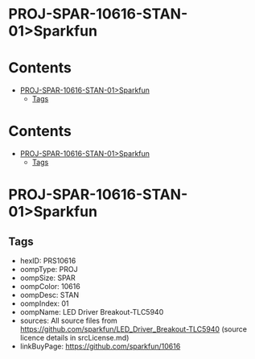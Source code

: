 
PROJ-SPAR-10616-STAN-01>Sparkfun
================================

Contents
========

* [PROJ-SPAR-10616-STAN-01>Sparkfun](#proj-spar-10616-stan-01sparkfun)
	* [Tags](#tags)

Contents
========

* [PROJ-SPAR-10616-STAN-01>Sparkfun](#proj-spar-10616-stan-01sparkfun)
	* [Tags](#tags)

# PROJ-SPAR-10616-STAN-01>Sparkfun

## Tags

- hexID: PRS10616
- oompType: PROJ
- oompSize: SPAR
- oompColor: 10616
- oompDesc: STAN
- oompIndex: 01
- oompName: LED Driver Breakout-TLC5940
- sources: All source files from https://github.com/sparkfun/LED_Driver_Breakout-TLC5940 (source licence details in srcLicense.md)
- linkBuyPage: https://github.com/sparkfun/10616
